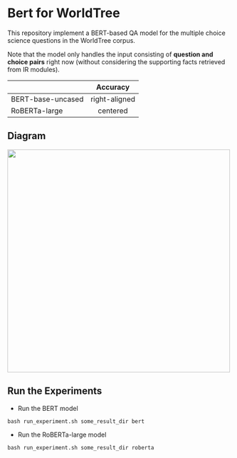 # Bert for WorldTree

This repository implement a BERT-based QA model for the multiple choice science questions in the WorldTree corpus. 

Note that the model only handles the input consisting of **question and choice pairs** right now (without considering the supporting facts retrieved from IR modules). 


|                 | Accuracy      |
| -------------   |:-------------:|
|BERT-base-uncased| right-aligned |
|  RoBERTa-large  | centered      |



## Diagram
<img src="https://i.imgur.com/ebKj8MP.png" width="500">


## Run the Experiments

+ Run the BERT model
```
bash run_experiment.sh some_result_dir bert 
```

+ Run the RoBERTa-large model
```
bash run_experiment.sh some_result_dir roberta
```


